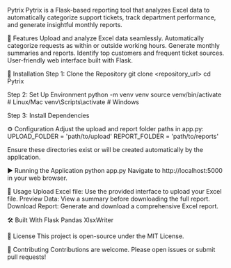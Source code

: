 Pytrix
Pytrix is a Flask-based reporting tool that analyzes Excel data to automatically categorize support tickets, track department performance, and generate insightful monthly reports.

📌 Features
Upload and analyze Excel data seamlessly.
Automatically categorize requests as within or outside working hours.
Generate monthly summaries and reports.
Identify top customers and frequent ticket sources.
User-friendly web interface built with Flask.

🚀 Installation
Step 1: Clone the Repository
git clone <repository_url>
cd Pytrix


Step 2: Set Up Environment
python -m venv venv
source venv/bin/activate  # Linux/Mac
venv\Scripts\activate     # Windows

Step 3: Install Dependencies

⚙️ Configuration
Adjust the upload and report folder paths in app.py:
UPLOAD_FOLDER = 'path/to/upload'
REPORT_FOLDER = 'path/to/reports'

Ensure these directories exist or will be created automatically by the application.

▶️ Running the Application
python app.py
Navigate to http://localhost:5000 in your web browser.

📁 Usage
Upload Excel file: Use the provided interface to upload your Excel file.
Preview Data: View a summary before downloading the full report.
Download Report: Generate and download a comprehensive Excel report.

🛠 Built With
Flask
Pandas
XlsxWriter

📃 License
This project is open-source under the MIT License.

🤝 Contributing
Contributions are welcome. Please open issues or submit pull requests!




